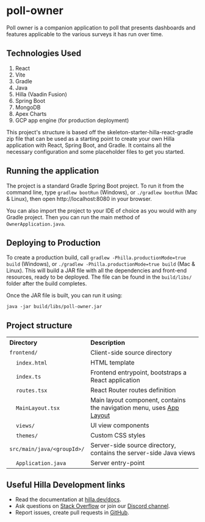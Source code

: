 # poll-owner
Poll owner is a companion application to poll that presents dashboards and features applicable to the various surveys it has run over time.

## Technologies Used

1. React
2. Vite
3. Gradle
4. Java
5. Hilla (Vaadin Fusion)
5. Spring Boot
6. MongoDB
7. Apex Charts
8. GCP app engine (for production deployment)

This project's structure is based off the skeleton-starter-hilla-react-gradle zip file that
can be used as a starting point to create your own Hilla application with React, Spring Boot, and Gradle.
It contains all the necessary configuration and some placeholder files to get you started.

## Running the application

The project is a standard Gradle Spring Boot project.
To run it from the command line, type `gradlew bootRun` (Windows), or `./gradlew bootRun` (Mac & Linux), then open http://localhost:8080 in your browser.

You can also import the project to your IDE of choice as you would with any Gradle project.
Then you can run the main method of `OwnerApplication.java`.

## Deploying to Production

To create a production build, call `gradlew -Philla.productionMode=true build` (Windows), or `./gradlew -Philla.productionMode=true build` (Mac & Linux).
This will build a JAR file with all the dependencies and front-end resources, ready to be deployed.
The file can be found in the `build/libs/` folder after the build completes.

Once the JAR file is built, you can run it using:

`java -jar build/libs/poll-owner.jar`

## Project structure

<table style="width:100%; text-align: left;">
  <tr><th>Directory</th><th>Description</th></tr>
  <tr><td><code>frontend/</code></td><td>Client-side source directory</td></tr>
  <tr><td>&nbsp;&nbsp;&nbsp;&nbsp;<code>index.html</code></td><td>HTML template</td></tr>
  <tr><td>&nbsp;&nbsp;&nbsp;&nbsp;<code>index.ts</code></td><td>Frontend 
entrypoint, bootstraps a React application</td></tr>
  <tr><td>&nbsp;&nbsp;&nbsp;&nbsp;<code>routes.tsx</code></td><td>React Router routes definition</td></tr>
  <tr><td>&nbsp;&nbsp;&nbsp;&nbsp;<code>MainLayout.tsx</code></td><td>Main 
layout component, contains the navigation menu, uses <a href="https://hilla.dev/docs/react/components/app-layout">
App Layout</a></td></tr>
  <tr><td>&nbsp;&nbsp;&nbsp;&nbsp;<code>views/</code></td><td>UI view 
components</td></tr>
  <tr><td>&nbsp;&nbsp;&nbsp;&nbsp;<code>themes/</code></td><td>Custom  
CSS styles</td></tr>
  <tr><td><code>src/main/java/&lt;groupId&gt;/</code></td><td>Server-side 
source directory, contains the server-side Java views</td></tr>
  <tr><td>&nbsp;&nbsp;&nbsp;&nbsp;<code>Application.java</code></td><td>Server entry-point</td></tr>
</table>

## Useful Hilla Development links

- Read the documentation at [hilla.dev/docs](https://hilla.dev/docs/).
- Ask questions on [Stack Overflow](https://stackoverflow.com/questions/tagged/hilla) or join our [Discord channel](https://discord.gg/MYFq5RTbBn).
- Report issues, create pull requests in [GitHub](https://github.com/vaadin/hilla).

